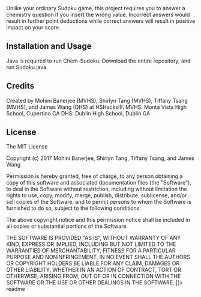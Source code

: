 <snippet>
  <content>
  <![CDATA[
# ${1:Sudo-Chem}
## Introduction

Unlike your ordinary Sudoku game, this project requires you to answer a chemistry question if you insert the wrong value. 
Incorrect answers would result in further point deductions while correct answers will result in positive impact on your score. 

## Installation and Usage

Java is required to run Chem-Sudoku. Download the entire repository, and run Sudoku.java. 

## Credits
Created by Mohini Banerjee (MVHS), Shirlyn Tang (MVHS), Tiffany Tsang (MVHS), and James Wang (DHS) at HSHacksIII. 
MVHS: Monta Vista High School, Cupertino CA
DHS: Dublin High School, Dublin CA
## License
The MIT License

Copyright (c) 2017 Mohini Banerjee, Shirlyn Tang, Tiffany Tsang, and James Wang

Permission is hereby granted, free of charge, to any person obtaining a copy
of this software and associated documentation files (the "Software"), to deal
in the Software without restriction, including without limitation the rights
to use, copy, modify, merge, publish, distribute, sublicense, and/or sell
copies of the Software, and to permit persons to whom the Software is
furnished to do so, subject to the following conditions:

The above copyright notice and this permission notice shall be included in
all copies or substantial portions of the Software.

THE SOFTWARE IS PROVIDED "AS IS", WITHOUT WARRANTY OF ANY KIND, EXPRESS OR
IMPLIED, INCLUDING BUT NOT LIMITED TO THE WARRANTIES OF MERCHANTABILITY,
FITNESS FOR A PARTICULAR PURPOSE AND NONINFRINGEMENT. IN NO EVENT SHALL THE
AUTHORS OR COPYRIGHT HOLDERS BE LIABLE FOR ANY CLAIM, DAMAGES OR OTHER
LIABILITY, WHETHER IN AN ACTION OF CONTRACT, TORT OR OTHERWISE, ARISING FROM,
OUT OF OR IN CONNECTION WITH THE SOFTWARE OR THE USE OR OTHER DEALINGS IN
THE SOFTWARE.
]]></content>
  <tabTrigger>readme</tabTrigger>
</snippet>
